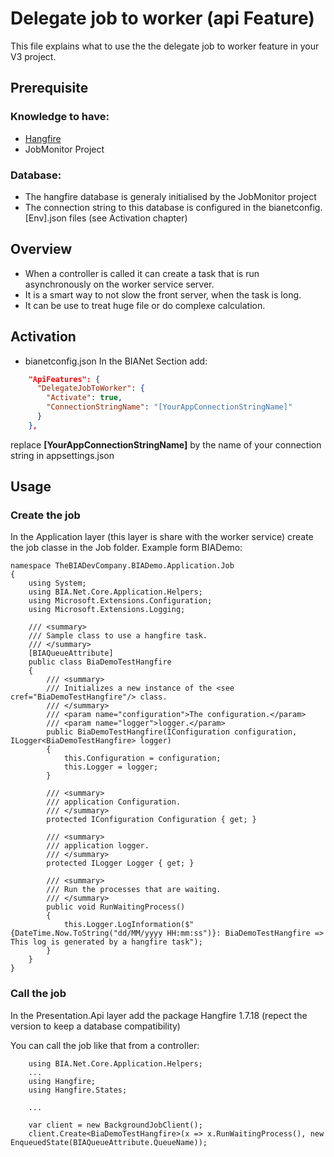 # Delegate job to worker (api Feature)
This file explains what to use the the delegate job to worker feature in your V3 project.

## Prerequisite

### Knowledge to have:
* [Hangfire](https://www.hangfire.io/)
* JobMonitor Project

### Database:
* The hangfire database is generaly initialised by the JobMonitor project
* The connection string to this database is configured in the bianetconfig.[Env].json files (see Activation chapter)

## Overview
* When a controller is called it can create a task that is run asynchronously on the worker service server.
* It is a smart way to not slow the front server, when the task is long.
* It can be use to treat huge file or do complexe calculation.

## Activation
* bianetconfig.json
In the BIANet Section add:
```Json
    "ApiFeatures": {
      "DelegateJobToWorker": {
        "Activate": true,
        "ConnectionStringName": "[YourAppConnectionStringName]"
      }
    },
```

replace **[YourAppConnectionStringName]** by the name of your connection string in appsettings.json

## Usage
### Create the job
In the Application layer (this layer is share with the worker service) create the job classe in the Job folder.
Example form BIADemo:
```CSharp
namespace TheBIADevCompany.BIADemo.Application.Job
{
    using System;
    using BIA.Net.Core.Application.Helpers;
    using Microsoft.Extensions.Configuration;
    using Microsoft.Extensions.Logging;

    /// <summary>
    /// Sample class to use a hangfire task.
    /// </summary>
    [BIAQueueAttribute]
    public class BiaDemoTestHangfire
    {
        /// <summary>
        /// Initializes a new instance of the <see cref="BiaDemoTestHangfire"/> class.
        /// </summary>
        /// <param name="configuration">The configuration.</param>
        /// <param name="logger">logger.</param>
        public BiaDemoTestHangfire(IConfiguration configuration, ILogger<BiaDemoTestHangfire> logger)
        {
            this.Configuration = configuration;
            this.Logger = logger;
        }

        /// <summary>
        /// application Configuration.
        /// </summary>
        protected IConfiguration Configuration { get; }

        /// <summary>
        /// application logger.
        /// </summary>
        protected ILogger Logger { get; }

        /// <summary>
        /// Run the processes that are waiting.
        /// </summary>
        public void RunWaitingProcess()
        {
            this.Logger.LogInformation($"{DateTime.Now.ToString("dd/MM/yyyy HH:mm:ss")}: BiaDemoTestHangfire => This log is generated by a hangfire task");
        }
    }
} 
```

### Call the job
In the Presentation.Api layer add the package Hangfire 1.7.18 (repect the version to keep a database compatibility)

You can call the job like that from a controller:
```CSharp
    using BIA.Net.Core.Application.Helpers;
    ...
    using Hangfire;
    using Hangfire.States;

    ...

    var client = new BackgroundJobClient();
    client.Create<BiaDemoTestHangfire>(x => x.RunWaitingProcess(), new EnqueuedState(BIAQueueAttribute.QueueName));
```